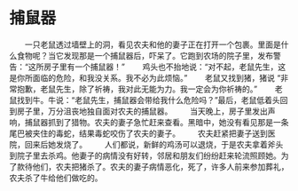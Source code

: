 # 捕鼠器
　　一只老鼠透过墙壁上的洞，看见农夫和他的妻子正在打开一个包裹。里面是什么食物呢？当它发现那是一个捕鼠器后，吓呆了。它跑到农场的院子里，发布警告：“这所房子里有一个捕鼠器！” 
　　鸡头也不抬地说：“对不起，老鼠先生，这是你所面临的危险，和我没关系。我不必为此烦恼。” 
　　老鼠又找到猪，猪说 “非常抱歉，老鼠先生，除了祈祷，我对此无能为力。我一定会为你祈祷的。” 
　　老鼠找到牛。牛说：“老鼠先生，捕鼠器会带给我什么危险吗？”最后，老鼠低着头回到房子里，万分沮丧地独自面对农夫的捕鼠器。 
　　当天晚上，房子里发出声响，捕鼠器抓到了猎物。农夫的妻子急忙赶来查看。黑暗中，她没有看见那是一条尾巴被夹住的毒蛇，结果毒蛇咬伤了农夫的妻子。 
　　农夫赶紧把妻子送到医院，回来后她发烧了。 
　　人们都说，新鲜的鸡汤可以退烧，于是农夫拿着斧头到院子里去杀鸡。他妻子的病情没有好转，邻居和朋友们纷纷赶来轮流照顾她。为了款待他们，农夫把猪杀了。农夫的妻子病情恶化，死了，许多人前来参加葬礼，农夫杀了牛给他们做吃的。
 